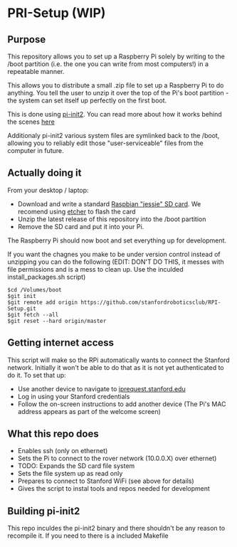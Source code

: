 PRI-Setup (WIP)
========

Purpose
-------
This repository allows you to set up a Raspberry Pi solely by writing to the /boot partition (i.e.  the one you can write from most computers!) in a repeatable manner.

This allows you to distribute a small .zip file to set up a Raspberry Pi to do anything.  You tell the user to unzip it over the top of the Pi's boot partition - the system can set itself up perfectly on the first boot.

This is done using [pi-init2](src/projects.bytemark.co.uk/pi-init2/init.go). You can read more about how it works behind the scenes [here](https://blog.bytemark.co.uk/2016/01/04/setting-up-a-raspberry-pi-perfectly-on-the-first-boot)


Additionaly pi-init2 various system files are symlinked back to the /boot, allowing you to reliably edit those "user-serviceable" files from the computer in future. 



Actually doing it
-------------
From your desktop / laptop:

* Download and write a standard [Raspbian "jessie" SD card](https://www.raspberrypi.org/downloads/raspbian/). We recomend using [etcher](https://www.balena.io/etcher/) to flash the card
* Unzip the latest release of this repository into the /boot partition
* Remove the SD card and put it into your Pi.

The Raspberry Pi should now boot and set everything up for development. 

If you want the chagnes you make to be under version control instead of unzipping you can do the following (EDIT: DON'T DO THIS, it messes with file permissions and is a mess to clean up. Use the inculded install_packages.sh script)

```
$cd /Volumes/boot
$git init
$git remote add origin https://github.com/stanfordroboticsclub/RPI-Setup.git
$git fetch --all
$git reset --hard origin/master
```
 
Getting internet access
-------------
This script will make so the RPi automatically wants to connect the Stanford network. Initially it won't be able to do that as it is not yet authenticated to do it. To set that up:

- Use another device to navigate to [iprequest.stanford.edu](http://iprequest.stanford.edu) 
- Log in using your Stanford credentials
- Follow the on-screen instructions to add another device (The Pi's MAC address appears as part of the welcome screen)


What this repo does
-------------
- Enables ssh (only on ethernet)
- Sets the Pi to connect to the rover network (10.0.0.X) over ethernet)
- TODO: Expands the SD card file system
- Sets the file system up as read only
- Prepares to connect to Stanford WiFi (see above for details)
- Gives the script to instal tools and repos needed for development


Building pi-init2
-----------------
This repo inculdes the pi-init2 binary and there shouldn't be any reason to recompile it. If you need to there is a included Makefile

